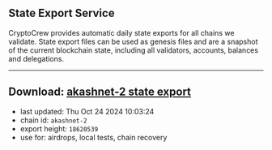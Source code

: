 ## State Export Service
CryptoCrew provides automatic daily state exports for all chains we validate. State export files can be used as genesis files and are a snapshot of the current blockchain state, including all validators, accounts, balances and delegations.

---
**Download: [akashnet-2 state export](https://dl-eu2.ccvalidators.com/SERVICE/akash/akashnet-2_export_18620539.json)**
---

- last updated: Thu Oct 24 2024 10:03:24
- chain id: `akashnet-2`
- export height: `18620539`
- use for: airdrops, local tests, chain recovery
